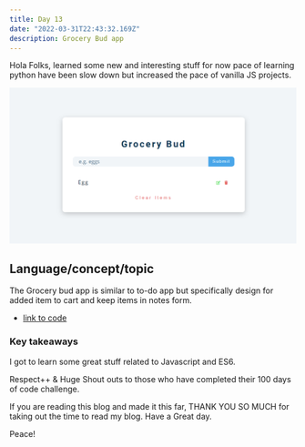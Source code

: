 ```yaml
---
title: Day 13
date: "2022-03-31T22:43:32.169Z"
description: Grocery Bud app
---
```


Hola Folks, learned some new and interesting stuff for now pace of learning python have been slow down but increased the pace of vanilla JS projects.

![coding](./output.png)

## Language/concept/topic

The Grocery bud app is similar to to-do app but specifically design for added item to cart and keep items in notes form.

- [link to code](https://github.com/jay-2000/jsMiniProjects/tree/main/grocery-bud)


### Key takeaways

I got to learn some great stuff related to Javascript and ES6.




Respect++ & Huge Shout outs to those who have completed their 100 days of code challenge.

If you are reading this blog and made it this far, THANK YOU SO MUCH for taking out the time to read my blog. Have a Great day.

Peace!